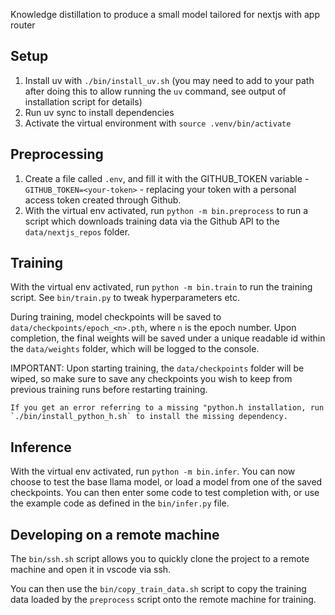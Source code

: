Knowledge distillation to produce a small model tailored for nextjs with app router

## Setup

1. Install uv with `./bin/install_uv.sh` (you may need to add to your path after doing this to allow running the `uv` command, see output of installation script for details)
2. Run uv sync to install dependencies
3. Activate the virtual environment with `source .venv/bin/activate`

## Preprocessing

1. Create a file called `.env`, and fill it with the GITHUB_TOKEN variable - `GITHUB_TOKEN=<your-token>` - replacing your token with a personal access token created through Github.
2. With the virtual env activated, run `python -m bin.preprocess` to run a script which downloads training data via the Github API to the `data/nextjs_repos` folder.

## Training

With the virtual env activated, run `python -m bin.train` to run the training script. See `bin/train.py` to tweak hyperparameters etc.

During training, model checkpoints will be saved to `data/checkpoints/epoch_<n>.pth`, where `n` is the epoch number. Upon completion, the final weights will be saved under a unique readable id within the `data/weights` folder, which will be logged to the console.

IMPORTANT: Upon starting training, the `data/checkpoints` folder will be wiped, so make sure to save any checkpoints you wish to keep from previous training runs before restarting training.

```
If you get an error referring to a missing "python.h installation, run `./bin/install_python_h.sh` to install the missing dependency.
```

## Inference

With the virtual env activated, run `python -m bin.infer`. You can now choose to test the base llama model, or load a model from one of the saved checkpoints. You can then enter some code to test completion with, or use the example code as defined in the `bin/infer.py` file.

## Developing on a remote machine

The `bin/ssh.sh` script allows you to quickly clone the project to a remote machine and open it in vscode via ssh.

You can then use the `bin/copy_train_data.sh` script to copy the training data loaded by the `preprocess` script onto the remote machine for training.
